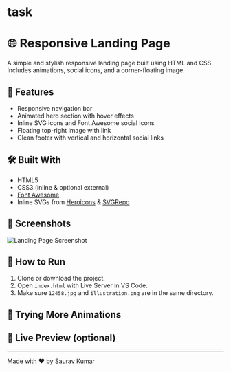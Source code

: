 # task

# 🌐 Responsive Landing Page

A simple and stylish responsive landing page built using HTML and CSS. Includes animations, social icons, and a corner-floating image.

## 🚀 Features

- Responsive navigation bar
- Animated hero section with hover effects
- Inline SVG icons and Font Awesome social icons
- Floating top-right image with link
- Clean footer with vertical and horizontal social links

## 🛠️ Built With

- HTML5
- CSS3 (inline & optional external)
- [Font Awesome](https://cdnjs.com/libraries/font-awesome)
- Inline SVGs from [Heroicons](https://heroicons.com) & [SVGRepo](https://www.svgrepo.com)

## 📸 Screenshots

![Landing Page Screenshot](12458.jpg)

## 📂 How to Run

1. Clone or download the project.
2. Open `index.html` with Live Server in VS Code.
3. Make sure `12458.jpg` and `illustration.png` are in the same directory.

## 🧪 Trying More Animations


## 🔗 Live Preview (optional)


---

Made with ❤️ by Saurav Kumar
